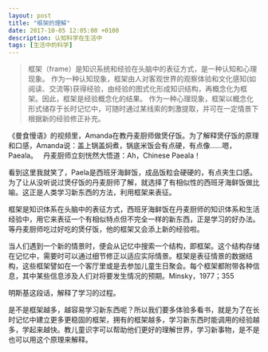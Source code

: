 ```yaml
---
layout: post
title: "框架的理解"
date: 2017-10-05 12:05:00 +0100
description: 认知科学在生活中
tags: [生活中的科学]
---
```

> 框架（frame）是知识系统和经验在头脑中的表征方式，是一种认知和心理现象。
作为一种认知现象，框架由人对客观世界的观察体验和文化感知(如阅读、交流等)获得经验，由经验的图式化形成知识结构，再概念化为框架。因此，框架是经验概念化的结果。
作为一种心理现象，框架以概念化形式储存于长时记忆中，可随时通过某线索的刺激提取，并可在一定情景下根据新的经验修正补充。  

《曼食慢语》的视频里，Amanda在教丹麦厨师做煲仔饭。为了解释煲仔饭的原理和口感，Amanda说：盖上锅盖焖煮，锅底米饭会有点硬，有点像……嗯，Paeala。  
丹麦厨师立刻恍然大悟道：Ah，Chinese Paeala！  

看到这里我就笑了，Paela是西班牙海鲜饭，成品饭粒会硬硬的，有点夹生口感。为了让从没听说过煲仔饭的丹麦厨师了解，就选择了有相似性的西班牙海鲜饭做比喻。这正是人类学习新东西的方法，利用框架来表征。

框架是知识体系在头脑中的表征方式，西班牙海鲜饭在丹麦厨师的知识体系和生活经验中，用它来表征一个有相似特点但不完全一样的新东西，正是学习的好办法。等丹麦厨师吃过好吃的煲仔饭，他的框架又会添上新的经验啦。

当人们遇到一个新的情景时，便会从记忆中搜索一个结构，即框架。这个结构存储在记忆中，需要时可以通过细节修正以适应实际情景。框架是表征情景的数据结构，这些框架譬如在一个客厅里或是去参加儿童生日聚会。每个框架都附带各种信息，其中某些信息涉及人们对将要发生情况的预期。Minsky，1977；355  

明斯基这段话，解释了学习的过程。

是不是框架越多，越容易学习新东西呢？所以我们要多体验多看书，就是为了在长时记忆中建立更多更稳固的框架，拥有的框架越多，学习新东西时能调用的经验越多，学起来越快。教儿童识字可以帮助他们更好的理解世界，学习新事物，是不是也可以用这个原理来解释。

